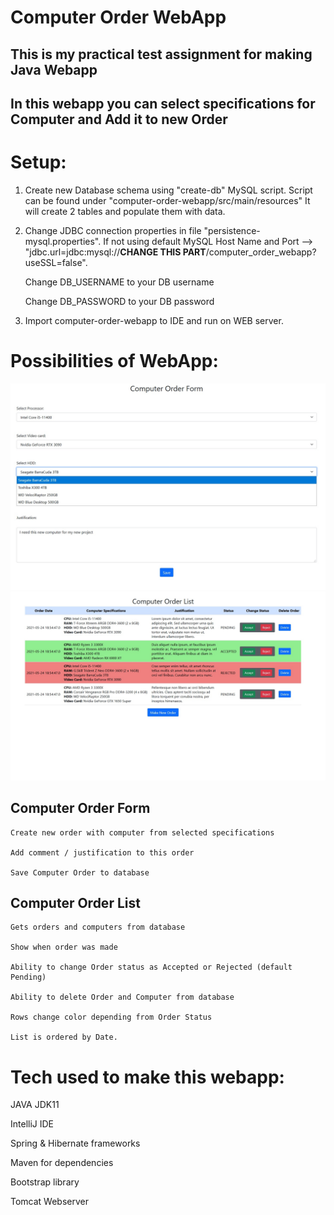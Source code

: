# Computer Order WebApp

## This is my practical test assignment for making Java Webapp
## In this webapp you can select specifications for Computer and Add it to new Order

# Setup:
1. Create new Database schema using "create-db" MySQL script. 
    Script can be found under "computer-order-webapp/src/main/resources"
    It will create 2 tables and populate them with data.
    
2. Change JDBC connection properties in file "persistence-mysql.properties".
    If not using default MySQL Host Name and Port  --> "jdbc.url=jdbc:mysql://**CHANGE THIS PART**/computer_order_webapp?useSSL=false".
    
    Change DB_USERNAME to your DB username
    
    Change DB_PASSWORD to your DB password
    
3. Import computer-order-webapp to IDE and run on WEB server.

# Possibilities of WebApp:
![Order Form](https://github.com/kicifans/computer-order-webapp/blob/main/src/main/resources/ComputerOrderForm.jpg)
![Order List](https://github.com/kicifans/computer-order-webapp/blob/main/src/main/resources/ComputerOrderList.jpg)

 ## Computer Order Form
  
    Create new order with computer from selected specifications
    
    Add comment / justification to this order
    
    Save Computer Order to database
  
  ## Computer Order List
    Gets orders and computers from database
    
    Show when order was made
    
    Ability to change Order status as Accepted or Rejected (default Pending)
    
    Ability to delete Order and Computer from database
    
    Rows change color depending from Order Status
    
    List is ordered by Date.


  
# Tech used to make this webapp:

  JAVA JDK11
  
  IntelliJ IDE
  
  Spring & Hibernate frameworks
  
  Maven for dependencies
  
  Bootstrap library
  
  Tomcat Webserver
  
  
    

